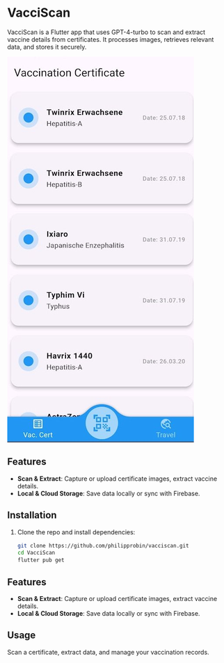 # VacciScan

VacciScan is a Flutter app that uses GPT-4-turbo to scan and extract vaccine details from certificates. It processes images, retrieves relevant data, and stores it securely.

![VacciScan Profile Screenshot](lib/assets/screenshots/vacciscreen_profile.jpg)

## Features

- **Scan & Extract**: Capture or upload certificate images, extract vaccine details.
- **Local & Cloud Storage**: Save data locally or sync with Firebase.

## Installation

1. Clone the repo and install dependencies:
   ```bash
   git clone https://github.com/philipprobin/vacciscan.git
   cd VacciScan
   flutter pub get

## Features

- **Scan & Extract**: Capture or upload certificate images, extract vaccine details.
- **Local & Cloud Storage**: Save data locally or sync with Firebase.

## Usage

  Scan a certificate, extract data, and manage your vaccination records.